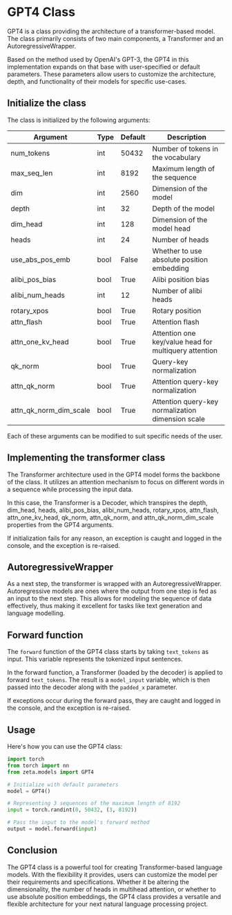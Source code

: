 # GPT4 Class

GPT4 is a class providing the architecture of a transformer-based model. The class primarily consists of two main components, a Transformer and an AutoregressiveWrapper. 

Based on the method used by OpenAI's GPT-3, the GPT4 in this implementation expands on that base with user-specified or default parameters. These parameters allow users to customize the architecture, depth, and functionality of their models for specific use-cases.

## Initialize the class

The class is initialized by the following arguments:

| Argument                     | Type     | Default | Description |
| -----------------------------| -------- | ------- | ----------- |
| num_tokens                   | int      | 50432   | Number of tokens in the vocabulary |
| max_seq_len                  | int      | 8192    | Maximum length of the sequence |
| dim                          | int      | 2560    | Dimension of the model |
| depth                        | int      | 32      | Depth of the model |
| dim_head                     | int      | 128     | Dimension of the model head |
| heads                        | int      | 24      | Number of heads |
| use_abs_pos_emb              | bool     | False   | Whether to use absolute position embedding |
| alibi_pos_bias               | bool     | True    | Alibi position bias |
| alibi_num_heads              | int      | 12      | Number of alibi heads |
| rotary_xpos                  | bool     | True    | Rotary position |
| attn_flash                   | bool     | True    | Attention flash |
| attn_one_kv_head             | bool     | True    | Attention one key/value head for multiquery attention |
| qk_norm                      | bool     | True    | Query-key normalization |
| attn_qk_norm                 | bool     | True    | Attention query-key normalization |
| attn_qk_norm_dim_scale       | bool     | True    | Attention query-key normalization dimension scale |

Each of these arguments can be modified to suit specific needs of the user. 

## Implementing the transformer class

The Transformer architecture used in the GPT4 model forms the backbone of the class. It utilizes an attention mechanism to focus on different words in a sequence while processing the input data.

In this case, the Transformer is a Decoder, which transpires the depth, dim_head, heads, alibi_pos_bias, alibi_num_heads, rotary_xpos, attn_flash, attn_one_kv_head, qk_norm, attn_qk_norm, and attn_qk_norm_dim_scale properties from the GPT4 arguments.

If initialization fails for any reason, an exception is caught and logged in the console, and the exception is re-raised.

## AutoregressiveWrapper

As a next step, the transformer is wrapped with an AutoregressiveWrapper. Autoregressive models are ones where the output from one step is fed as an input to the next step. This allows for modeling the sequence of data effectively, thus making it excellent for tasks like text generation and language modelling.

## Forward function

The `forward` function of the GPT4 class starts by taking `text_tokens` as input. This variable represents the tokenized input sentences.

In the forward function, a Transformer (loaded by the decoder) is applied to forward `text_tokens`. The result is a `model_input` variable, which is then passed into the decoder along with the `padded_x` parameter.

If exceptions occur during the forward pass, they are caught and logged in the console, and the exception is re-raised.

## Usage

Here's how you can use the GPT4 class:

```python
import torch
from torch import nn
from zeta.models import GPT4

# Initialize with default parameters
model = GPT4()

# Representing 3 sequences of the maximum length of 8192
input = torch.randint(0, 50432, (3, 8192))

# Pass the input to the model's forward method
output = model.forward(input)
```

## Conclusion

The GPT4 class is a powerful tool for creating Transformer-based language models. With the flexibility it provides, users can customize the model per their requirements and specifications. Whether it be altering the dimensionality, the number of heads in multihead attention, or whether to use absolute position embeddings, the GPT4 class provides a versatile and flexible architecture for your next natural language processing project.
